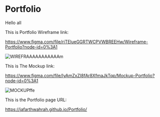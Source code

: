 # Portfolio

Hello all

This is Portfolio Wireframe link:

https://www.figma.com/file/riTElueGGRTWCPVWBREEHw/Wireframe-Portfolio?node-id=0%3A1



![WIREFRAAAAAAAAAAAm](https://user-images.githubusercontent.com/106815966/182622015-ad384458-da60-4355-a5c0-bc482a746905.PNG)





This is The Mockup link:

https://www.figma.com/file/IyAmZxZI8fAr8XfmaJkTqp/Mockup-Portfolio?node-id=0%3A1



![MOCKUPffe](https://user-images.githubusercontent.com/106815966/182617307-4ebc09c9-60cf-4c2a-b57a-28591c235082.PNG)




This is the Portfolio page URL:

https://jafarthwahrah.github.io/Portfolio/

